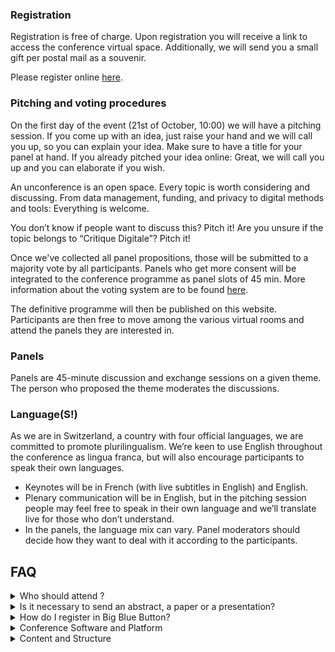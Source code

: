 <script>
	import Videos from '../../components/Videos.svelte';
</script>

### Registration

Registration is free of charge. Upon registration you will receive a link to access the conference virtual space. Additionally, we will send you a small gift per postal mail as a souvenir.

Please register online [here](https://www.infoclio.ch/en/unconference-digital-critique-information-list-liste-dinformations-informationsliste).

### Pitching and voting procedures

On the first day of the event (21st of October, 10:00) we will have a pitching session. If you come up with an idea, just raise your hand and we will call you up, so you can explain your idea. Make sure to have a title for your panel at hand. If you already pitched your idea online: Great, we will call you up and you can elaborate if you wish.

An unconference is an open space. Every topic is worth considering and discussing. From data management, funding, and privacy to digital methods and tools: Everything is welcome.

You don’t know if people want to discuss this? Pitch it! Are you unsure if the topic belongs to “Critique Digitale”? Pitch it!

Once we've collected all panel propositions, those will be submitted to a majority vote by all participants. Panels who get more consent will be integrated to the conference programme as panel slots of 45 min. More information about the voting system are to be found [here](https://mieuxvoter.fr/index.php/decouvrir/?lang=en).

The definitive programme will then be published on this website. Participants are then free to move among the various virtual rooms and attend the panels they are interested in.

### Panels

Panels are 45-minute discussion and exchange sessions on a given theme. The person who proposed the theme moderates the discussions.

### Language(S!)

As we are in Switzerland, a country with four official languages, we are committed to promote plurilingualism. We’re keen to use English throughout the conference as lingua franca, but will also encourage participants to speak their own languages.

- Keynotes will be in French (with live subtitles in English) and English.
- Plenary communication will be in English, but in the pitching session people may feel free to speak in their own language and we’ll translate live for those who don’t understand.
- In the panels, the language mix can vary. Panel moderators should decide how they want to deal with it according to the participants.

## FAQ

<details>
<summary>Who should attend ?</summary>
This event is especially suitable but not limited to PhD students, in all stages of completion. Postdocs, Research Staff and Masters students are also welcome. There are no requirements of specific fields, as long as there is a connection with your work or studies.
</details>
<details>
<summary>Is it necessary to send an abstract, a paper or a presentation?</summary>

No. As an unconference, the Critique Digitale does not need to follow a traditional scientific event, but rather works as an open space where the presenters, organizers and participants choose the topics. It’s a collaborative way to debate, share information and build knowledge.

</details>
<details>
<summary>How do I register in Big Blue Button?</summary>
<Videos poster={'videos/participants.png'} src={'videos/participants.mp4'} />
</details>
<details>
<summary>Conference Software and Platform</summary>

The conference will take place on BigBlueButton (BBB), an open source visio-conference software developed by CH-Open, a Swiss organisation promoting open source software, online privacy, and open data standards. Tutorials on how to use BBB are available here.

Voting on the programme will take place via the application mieuxvoter.fr. Information on the concept of majority judgment can be found here: https://mieuxvoter.fr/index.php/decouvrir/?lang=en

</details>
<details>
<summary>Content and Structure</summary>

The content and structure of the day are driven by the participants. See for instance the concept of [BarCamp](https://en.wikipedia.org/wiki/BarCamp). We follow the four flow principles:

- Whoever comes are the right people
- Whatever happens, is the only thing that could have
- Whenever it starts is the right time
- When it's over, it's over" (ref)

</details>
